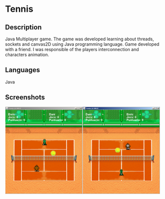 # Tennis

## Description

Java Multiplayer game. 
The game was developed learning about threads, sockets and canvas2D using Java 
programming language. 
Game developed with a friend. I was responsible of the players interconnection and characters animation.

## Languages

Java

## Screenshots

![alt tag](https://github.com/enricmacias/Tennis/blob/master/Screenshots/image01.jpg)